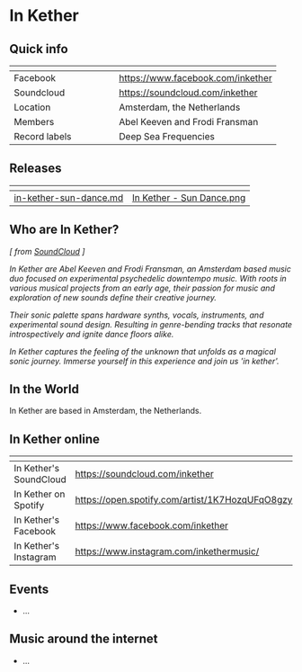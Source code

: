 # In Kether

## Quick info

<table data-header-hidden><thead><tr><th width="171"></th><th></th></tr></thead><tbody><tr><td>Facebook</td><td><a href="https://www.facebook.com/inkether">https://www.facebook.com/inkether</a> </td></tr><tr><td>Soundcloud</td><td><a href="https://soundcloud.com/inkether">https://soundcloud.com/inkether</a></td></tr><tr><td>Location</td><td>Amsterdam, the Netherlands</td></tr><tr><td>Members</td><td>Abel Keeven and Frodi Fransman</td></tr><tr><td>Record labels</td><td>Deep Sea Frequencies</td></tr></tbody></table>

## Releases

<table data-view="cards"><thead><tr><th data-type="content-ref"></th><th data-hidden data-card-cover data-type="files"></th></tr></thead><tbody><tr><td><a href="../../music/albums/in-kether-sun-dance.md">in-kether-sun-dance.md</a></td><td><a href="../../.gitbook/assets/In Kether - Sun Dance.png">In Kether - Sun Dance.png</a></td></tr></tbody></table>

## Who are In Kether?

_\[ from_ [_SoundCloud_](https://soundcloud.com/inkether) _]_

_In Kether are Abel Keeven and Frodi Fransman, an Amsterdam based music duo focused on experimental psychedelic downtempo music. With roots in various musical projects from an early age, their passion for music and exploration of new sounds define their creative journey._

_Their sonic palette spans hardware synths, vocals, instruments, and experimental sound design. Resulting in genre-bending tracks that resonate introspectively and ignite dance floors alike._&#x20;

_In Kether captures the feeling of the unknown that unfolds as a magical sonic journey. Immerse yourself in this experience and join us 'in kether'._

## In the World

In Kether are based in Amsterdam, the Netherlands.

## In Kether online

<table data-card-size="large" data-view="cards"><thead><tr><th></th><th data-hidden data-card-target data-type="content-ref"></th></tr></thead><tbody><tr><td>In Kether's SoundCloud</td><td><a href="https://soundcloud.com/inkether">https://soundcloud.com/inkether</a></td></tr><tr><td>In Kether on Spotify</td><td><a href="https://open.spotify.com/artist/1K7HozqUFqO8gzy6JfeyRw">https://open.spotify.com/artist/1K7HozqUFqO8gzy6JfeyRw</a></td></tr><tr><td>In Kether's Facebook</td><td><a href="https://www.facebook.com/inkether">https://www.facebook.com/inkether</a></td></tr><tr><td>In Kether's Instagram</td><td><a href="https://www.instagram.com/inkethermusic/">https://www.instagram.com/inkethermusic/</a></td></tr></tbody></table>

## Events

* ...

## Music around the internet

* ...
